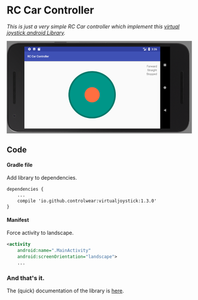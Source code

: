 # RC Car Controller

_This is just a very simple RC Car controller which implement this [virtual joystick android Library](https://github.com/controlwear/virtual-joystick-android)._

![Alt text](/rc-car-controller.png?raw=true "RC Car controller")

## Code

#### Gradle file
Add library to dependencies.

```
dependencies {
    ...
    compile 'io.github.controlwear:virtualjoystick:1.3.0'
}
```

#### Manifest
Force activity to landscape.
```xml
<activity
    android:name=".MainActivity"
    android:screenOrientation="landscape">
    ...
```

### And that's it.
The (quick) documentation of the library is [here](https://github.com/controlwear/virtual-joystick-android).
